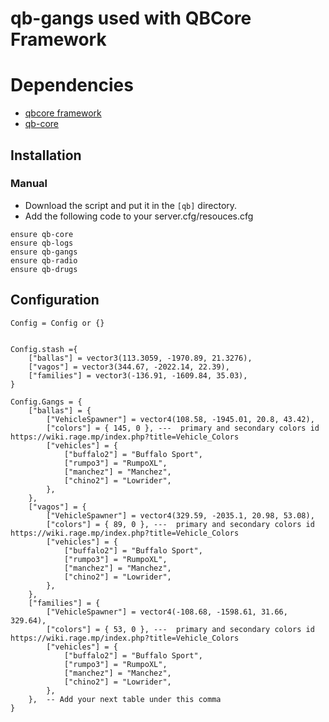 
# qb-gangs used with QBCore Framework
# Dependencies
* [qbcore framework](https://github.com/qbcore-framework)
* [qb-core](https://github.com/qbcore-framework/qb-core)
## Installation
### Manual
- Download the script and put it in the `[qb]` directory.
- Add the following code to your server.cfg/resouces.cfg
```
ensure qb-core
ensure qb-logs
ensure qb-gangs
ensure qb-radio
ensure qb-drugs
```

## Configuration
```
Config = Config or {}


Config.stash ={
    ["ballas"] = vector3(113.3059, -1970.89, 21.3276),
    ["vagos"] = vector3(344.67, -2022.14, 22.39),
    ["families"] = vector3(-136.91, -1609.84, 35.03),
}

Config.Gangs = {
    ["ballas"] = {
        ["VehicleSpawner"] = vector4(108.58, -1945.01, 20.8, 43.42),
        ["colors"] = { 145, 0 }, ---  primary and secondary colors id https://wiki.rage.mp/index.php?title=Vehicle_Colors
        ["vehicles"] = {
            ["buffalo2"] = "Buffalo Sport",
            ["rumpo3"] = "RumpoXL",
            ["manchez"] = "Manchez",
            ["chino2"] = "Lowrider",
        },
    },
    ["vagos"] = {
        ["VehicleSpawner"] = vector4(329.59, -2035.1, 20.98, 53.08),
        ["colors"] = { 89, 0 }, ---  primary and secondary colors id https://wiki.rage.mp/index.php?title=Vehicle_Colors
        ["vehicles"] = {
            ["buffalo2"] = "Buffalo Sport",
            ["rumpo3"] = "RumpoXL",
            ["manchez"] = "Manchez",
            ["chino2"] = "Lowrider",
        },
    },
    ["families"] = {
        ["VehicleSpawner"] = vector4(-108.68, -1598.61, 31.66, 329.64),
        ["colors"] = { 53, 0 }, ---  primary and secondary colors id https://wiki.rage.mp/index.php?title=Vehicle_Colors
        ["vehicles"] = {
            ["buffalo2"] = "Buffalo Sport",
            ["rumpo3"] = "RumpoXL",
            ["manchez"] = "Manchez",
            ["chino2"] = "Lowrider",
        },
    },  -- Add your next table under this comma
}

